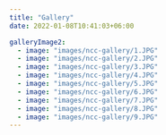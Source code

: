 ```yaml
---
title: "Gallery"
date: 2022-01-08T10:41:03+06:00

galleryImage2:
  - image: "images/ncc-gallery/1.JPG"
  - image: "images/ncc-gallery/2.JPG"
  - image: "images/ncc-gallery/3.JPG"
  - image: "images/ncc-gallery/4.JPG"
  - image: "images/ncc-gallery/5.JPG"
  - image: "images/ncc-gallery/6.JPG"
  - image: "images/ncc-gallery/7.JPG"
  - image: "images/ncc-gallery/8.JPG"
  - image: "images/ncc-gallery/9.JPG"
---
```


